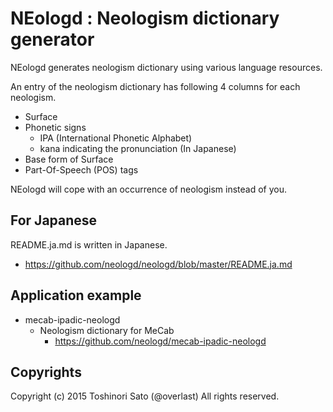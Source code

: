 # NEologd : Neologism dictionary generator

NEologd generates neologism dictionary using various language resources.

An entry of the neologism dictionary has following 4 columns for each neologism.

- Surface
- Phonetic signs
    - IPA (International Phonetic Alphabet)
    - kana indicating the pronunciation (In Japanese)
- Base form of Surface
- Part-Of-Speech (POS) tags

NEologd will cope with an occurrence of neologism instead of you.

## For Japanese
README.ja.md is written in Japanese.

- https://github.com/neologd/neologd/blob/master/README.ja.md

## Application example
- mecab-ipadic-neologd
    - Neologism dictionary for MeCab
        - https://github.com/neologd/mecab-ipadic-neologd

## Copyrights
Copyright (c) 2015 Toshinori Sato (@overlast) All rights reserved.
